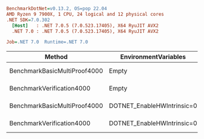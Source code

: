 ``` ini

BenchmarkDotNet=v0.13.2, OS=pop 22.04
AMD Ryzen 9 7900X, 1 CPU, 24 logical and 12 physical cores
.NET SDK=7.0.302
  [Host]   : .NET 7.0.5 (7.0.523.17405), X64 RyuJIT AVX2
  .NET 7.0 : .NET 7.0.5 (7.0.523.17405), X64 RyuJIT AVX2

Job=.NET 7.0  Runtime=.NET 7.0  

```
|                       Method |       EnvironmentVariables |      Mean |    Error |    StdDev |      Gen0 |     Gen1 |     Gen2 | Allocated |
|----------------------------- |--------------------------- |----------:|---------:|----------:|----------:|---------:|---------:|----------:|
| BenchmarkBasicMultiProof4000 |                      Empty | 410.33 ms | 7.929 ms |  7.417 ms |         - |        - |        - |  79.75 MB |
|    BenchmarkVerification4000 |                      Empty |  65.68 ms | 1.310 ms |  1.703 ms |  125.0000 | 125.0000 | 125.0000 |   7.02 MB |
| BenchmarkBasicMultiProof4000 | DOTNET_EnableHWIntrinsic=0 | 526.31 ms | 9.815 ms | 10.080 ms | 1000.0000 |        - |        - |  80.63 MB |
|    BenchmarkVerification4000 | DOTNET_EnableHWIntrinsic=0 |  78.26 ms | 1.186 ms |  1.052 ms |  142.8571 | 142.8571 | 142.8571 |   7.02 MB |
